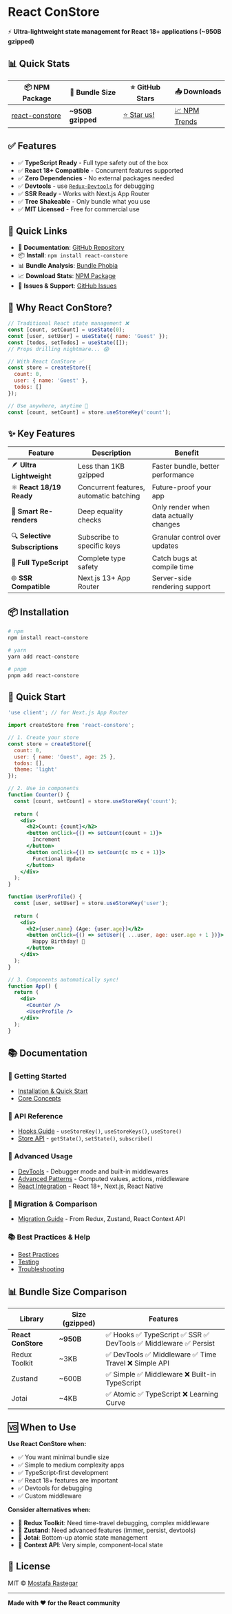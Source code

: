 # React ConStore

⚡ **Ultra-lightweight state management for React 18+ applications (~950B gzipped)**

## 📊 Quick Stats

| 📦 NPM Package | 📏 Bundle Size | ⭐ GitHub Stars | 📥 Downloads |
|----------------|----------------|-----------------|--------------|
| [react-constore](https://www.npmjs.com/package/react-constore) | **~950B gzipped** | [⭐ Star us!](https://github.com/mostafarastegar/react-constore/stargazers) | [📈 NPM Trends](https://npmtrends.com/react-constore) |

## ✅ Features

- ✅ **TypeScript Ready** - Full type safety out of the box
- ✅ **React 18+ Compatible** - Concurrent features supported  
- ✅ **Zero Dependencies** - No external packages needed
- ✅ **Devtools** - use [`Redux-Devtools`](docs/devtools-middleware.md) for debugging
- ✅ **SSR Ready** - Works with Next.js App Router
- ✅ **Tree Shakeable** - Only bundle what you use
- ✅ **MIT Licensed** - Free for commercial use

## 🔗 Quick Links

- 📖 **Documentation**: [GitHub Repository](https://github.com/mostafarastegar/react-constore)
- 📦 **Install**: `npm install react-constore`
- 📊 **Bundle Analysis**: [Bundle Phobia](https://bundlephobia.com/package/react-constore)
- 📈 **Download Stats**: [NPM Package](https://www.npmjs.com/package/react-constore)
- 🐛 **Issues & Support**: [GitHub Issues](https://github.com/mostafarastegar/react-constore/issues)

## 🚀 Why React ConStore?

```jsx
// Traditional React state management ❌
const [count, setCount] = useState(0);
const [user, setUser] = useState({ name: 'Guest' });
const [todos, setTodos] = useState([]);
// Props drilling nightmare... 😱

// With React ConStore ✅
const store = createStore({
  count: 0,
  user: { name: 'Guest' },
  todos: []
});

// Use anywhere, anytime 🎉
const [count, setCount] = store.useStoreKey('count');
```

## ✨ Key Features

| Feature | Description | Benefit |
|---------|-------------|---------|
| 🪶 **Ultra Lightweight** | Less than 1KB gzipped | Faster bundle, better performance |
| ⚛️ **React 18/19 Ready** | Concurrent features, automatic batching | Future-proof your app |
| 🎯 **Smart Re-renders** | Deep equality checks | Only render when data actually changes |
| 🔍 **Selective Subscriptions** | Subscribe to specific keys | Granular control over updates |
| 📝 **Full TypeScript** | Complete type safety | Catch bugs at compile time |
| 🌐 **SSR Compatible** | Next.js 13+ App Router | Server-side rendering support |

## 📦 Installation

```bash
# npm
npm install react-constore

# yarn
yarn add react-constore

# pnpm
pnpm add react-constore
```

## 🎯 Quick Start

```jsx
'use client'; // for Next.js App Router

import createStore from 'react-constore';

// 1. Create your store
const store = createStore({
  count: 0,
  user: { name: 'Guest', age: 25 },
  todos: [],
  theme: 'light'
});

// 2. Use in components
function Counter() {
  const [count, setCount] = store.useStoreKey('count');
  
  return (
    <div>
      <h2>Count: {count}</h2>
      <button onClick={() => setCount(count + 1)}>
        Increment
      </button>
      <button onClick={() => setCount(c => c + 1)}>
        Functional Update
      </button>
    </div>
  );
}

function UserProfile() {
  const [user, setUser] = store.useStoreKey('user');
  
  return (
    <div>
      <h2>{user.name} (Age: {user.age})</h2>
      <button onClick={() => setUser({ ...user, age: user.age + 1 })}>
        Happy Birthday! 🎉
      </button>
    </div>
  );
}

// 3. Components automatically sync!
function App() {
  return (
    <div>
      <Counter />
      <UserProfile />
    </div>
  );
}
```

## 📚 Documentation

### 🚀 Getting Started
- [Installation & Quick Start](#-installation)
- [Core Concepts](docs/hooks-guide.md)

### 📖 API Reference
- [Hooks Guide](docs/hooks-guide.md) - `useStoreKey()`, `useStoreKeys()`, `useStore()`
- [Store API](docs/store-api.md) - `getState()`, `setState()`, `subscribe()`

### 🔧 Advanced Usage
- [DevTools](docs/devtools-middleware.md) - Debugger mode and built-in middlewares
- [Advanced Patterns](docs/advanced-patterns.md) - Computed values, actions, middleware
- [React Integration](docs/react-integration.md) - React 18+, Next.js, React Native

### 🔄 Migration & Comparison
- [Migration Guide](docs/migration-guide.md) - From Redux, Zustand, React Context API

### 📚 Best Practices & Help
- [Best Practices](docs/best-practices.md)
- [Testing](docs/testing.md)
- [Troubleshooting](docs/troubleshooting.md)

## 📊 Bundle Size Comparison

| Library | Size (gzipped) | Features |
|---------|----------------|----------|
| **React ConStore** | **~950B** | ✅ Hooks ✅ TypeScript ✅ SSR ✅ DevTools ✅ Middleware ✅ Persist |
| Redux Toolkit | ~3KB | ✅ DevTools ✅ Middleware ✅ Time Travel ❌ Simple API |
| Zustand | ~600B | ✅ Simple ✅ Middleware ❌ Built-in TypeScript |
| Jotai | ~4KB | ✅ Atomic ✅ TypeScript ❌ Learning Curve |

## 🆚 When to Use

**Use React ConStore when:**
- ✅ You want minimal bundle size
- ✅ Simple to medium complexity apps
- ✅ TypeScript-first development
- ✅ React 18+ features are important
- ✅ Devtools for debugging
- ✅ Custom middleware

**Consider alternatives when:**
- 🤔 **Redux Toolkit**: Need time-travel debugging, complex middleware
- 🤔 **Zustand**: Need advanced features (immer, persist, devtools)
- 🤔 **Jotai**: Bottom-up atomic state management
- 🤔 **Context API**: Very simple, component-local state

## 📄 License

MIT © [Mostafa Rastegar](https://github.com/mostafarastegar)

---

**Made with ❤️ for the React community**